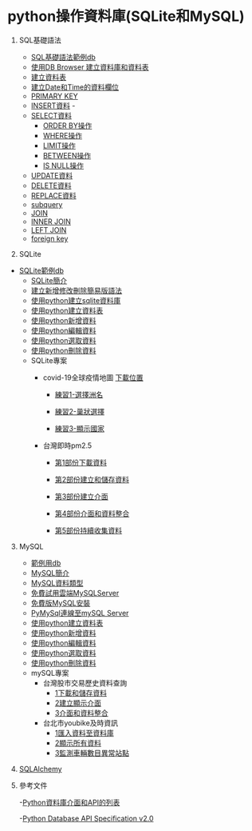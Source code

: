 # python操作資料庫(SQLite和MySQL)
1. SQL基礎語法
	- [SQL基礎語法範例db](./SQL基礎語法/SQL基礎語法範例db)
	- [使用DB Browser 建立資料庫和資料表](./SQL基礎語法/使用DB_Browser_建立資料庫和資料表)
	- [建立資料表](./SQL基礎語法/建立資料表)
	- [建立Date和Time的資料欄位](./SQL基礎語法/建立Date和Time的資料欄位)
	- [PRIMARY KEY](./SQL基礎語法/PRIMARY_KEY)
	- [INSERT資料](./SQL基礎語法/INSERT資料)	- 
	- [SELECT資料](./SQL基礎語法/SELECT資料)
		- [ORDER BY操作](./SQL基礎語法/排序資料)
		- [WHERE操作](./SQL基礎語法/WHERE操作)
		- [LIMIT操作](./SQL基礎語法/LIMIT操作)
		- [BETWEEN操作](./SQL基礎語法/BETWEEN操作)
		- [IS NULL操作](./SQL基礎語法/檢查NULL)		
	- [UPDATE資料](./SQL基礎語法/UPDATE資料)
	- [DELETE資料](./SQL基礎語法/DELETE資料)
	- [REPLACE資料](./SQL基礎語法/REPLACE資料)
	- [subquery](./SQL基礎語法/subquery資料)
	- [JOIN](./SQL基礎語法/JOIN)
	- [INNER JOIN](./SQL基礎語法/INNER_JOIN)
	- [LEFT JOIN](./SQL基礎語法/LEFT_JOIN)
	- [foreign key](./SQL基礎語法/foreign_key)

2. SQLite
  - [SQLite範例db](./sqlite/sqlite_sample_db)
	- [SQLite簡介](./sqlite/SQLite簡介)
	- [建立新增修改刪除簡易版語法](./sqlite/建立新增修改刪除簡易版語法)
	- [使用python建立sqlite資料庫](./sqlite/使用python建立sqlite資料庫)
	- [使用python建立資料表](./sqlite/使用python建立資料表)
	- [使用python新增資料](./sqlite/使用python新增資料)
	- [使用python編輯資料](./sqlite/使用python編輯資料)
	- [使用python選取資料](./sqlite/使用python選取資料)
	- [使用python刪除資料](./sqlite/使用python刪除資料)
	- SQLite專案
		- covid-19全球疫情地圖 [下載位置](https://covid-19.nchc.org.tw/dt_owl.php?dt_name=3)
			- [練習1-選擇洲名](./sqlite/實際案例/covid-19/練習1)

			- [練習2-巢狀選擇](./sqlite/實際案例/covid-19/練習2)

			- [練習3-顯示國家](./sqlite/實際案例/covid-19/練習3)
		- 台灣即時pm2.5		

			- [第1部份下載資料](./sqlite/實際案例/台灣pm25及時資訊/第1部份下載資料)
				
			- [第2部份建立和儲存資料](./sqlite/實際案例/台灣pm25及時資訊/第2部份建立和儲存資料)
				
			- [第3部份建立介面](./sqlite/實際案例/台灣pm25及時資訊/第3部份建立介面)
				
			- [第4部份介面和資料整合](./sqlite/實際案例/台灣pm25及時資訊/第4部份介面和資料整合)
				
			- [第5部份持續收集資料](./sqlite/實際案例/台灣pm25及時資訊/第5部份持續收集資料)
3. MySQL
	- [範例用db](./mySQL/mysql範例db)
	- [MySQL簡介](./mySQL/mySQL簡介)
	- [MySQL資料類型](https://tsuozoe.pixnet.net/blog/post/21289210)
	- [免費試用雲端MySQLServer](./mySQL/免費試用雲端MySQLServer)
	- [免費版MySQL安裝](./mySQL/安裝mySQL)
	- [PyMySql連線至mySQL Server](./mySQL/PyMySql連線mySQLServer)
	- [使用python建立資料表](./mySQL/使用python建立資料表)
	- [使用python新增資料](./mySQL/使用python新增資料)
	- [使用python編輯資料](./mySQL/使用python編輯資料)
	- [使用python選取資料](./mySQL/使用python選取資料)
	- [使用python刪除資料](./mySQL/使用python刪除資料)
	- mySQL專案
		- 台灣股市交易歷史資料查詢
			- [1下載和儲存資料](./mySQL/實際案例/台灣股市交易歷史資料查詢/1下載和儲存資料)
			- [2建立顯示介面](./mySQL/實際案例/台灣股市交易歷史資料查詢/2建立顯示介面)
			- [3介面和資料整合](./mySQL/實際案例/台灣股市交易歷史資料查詢/3介面和資料整合)  
		- 台北市youbike及時資訊
			- [1匯入資料至資料庫](./mySQL/實際案例/台北市youbike及時資訊/匯入資料至資料庫/)
			- [2顯示所有資料](./mySQL/實際案例/台北市youbike及時資訊/顯示所有資料/)
			- [3監測車輛數目異常站點](./mySQL/實際案例/台北市youbike及時資訊/監測車輛數目異常站點/)

4. [SQLAlchemy](./sqlAlchemy)
	
5. 參考文件

	-[Python資料庫介面和API的列表](https://wiki.python.org/moin/DatabaseInterfaces)

	-[Python Database API Specification v2.0](https://www.python.org/dev/peps/pep-0249/)